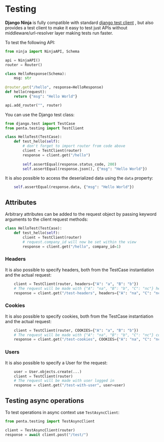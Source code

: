 # Testing

**Django Ninja** is fully compatible with standard [django test client](https://docs.djangoproject.com/en/dev/topics/testing/tools/) , but also provides a test client to make it easy to test just APIs without middleware/url-resolver layer making tests run faster.

To test the following API:
```python
from ninja import NinjaAPI, Schema

api = NinjaAPI()
router = Router()

class HelloResponse(Schema):
    msg: str
    
@router.get("/hello", response=HelloResponse)
def hello(request):
    return {"msg": "Hello World"}

api.add_router("", router)
```

You can use the Django test class:
```python
from django.test import TestCase
from penta.testing import TestClient

class HelloTest(TestCase):
    def test_hello(self):
        # don't forget to import router from code above
        client = TestClient(router)
        response = client.get("/hello")
        
        self.assertEqual(response.status_code, 200)
        self.assertEqual(response.json(), {"msg": "Hello World"})
```

It is also possible to access the deserialized data using the `data` property:
```python
    self.assertEqual(response.data, {"msg": "Hello World"})
```

## Attributes
Arbitrary attributes can be added to the request object by passing keyword arguments to the client request methods:
```python
class HelloTest(TestCase):
    def test_hello(self):
        client = TestClient(router)
        # request.company_id will now be set within the view
        response = client.get("/hello", company_id=1)
```

### Headers
It is also possible to specify headers, both from the TestCase instantiation and the actual request:
```python
    client = TestClient(router, headers={"A": "a", "B": "b"})
    # The request will be made with {"A": "na", "B": "b", "C": "nc"} headers
    response = client.get("/test-headers", headers={"A": "na", "C": "nc"})
```

### Cookies
It is also possible to specify cookies, both from the TestCase instantiation and the actual request:
```python
    client = TestClient(router, COOKIES={"A": "a", "B": "b"})
    # The request will be made with {"A": "na", "B": "b", "C": "nc"} cookies
    response = client.get("/test-cookies", COOKIES={"A": "na", "C": "nc"})
```

### Users
It is also possible to specify a User for the request:
```python
    user = User.objects.create(...)
    client = TestClient(router)
    # The request will be made with user logged in
    response = client.get("/test-with-user", user=user)
```

## Testing async operations

To test operations in async context use `TestAsyncClient`:

```python
from penta.testing import TestAsyncClient

client = TestAsyncClient(router)
response = await client.post("/test/")

```
